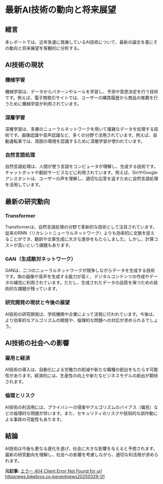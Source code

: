 # 最新AI技術の動向と将来展望

## 緒言

本レポートでは、近年急速に発展しているAI技術について、最新の論文を基にその動向と将来展望を客観的に分析する。

## AI技術の現状

### 機械学習
機械学習は、データからパターンやルールを学習し、予測や意思決定を行う技術です。例えば、電子商取引サイトでは、ユーザーの購買履歴から商品の推薦を行うために機械学習が利用されています。

### 深層学習
深層学習は、多層のニューラルネットワークを用いて複雑なデータを処理する技術です。画像認識や音声認識など、多くの分野で活用されています。例えば、自動運転車では、周囲の環境を認識するために深層学習が使われています。

### 自然言語処理
自然言語処理は、人間が使う言語をコンピュータが理解し、生成する技術です。チャットボットや翻訳サービスなどに利用されています。例えば、SiriやGoogleアシスタントは、ユーザーの声を理解し、適切な応答を返すために自然言語処理を活用しています。

## 最新の研究動向

### Transformer
Transformerは、自然言語処理の分野で革新的な技術として注目されています。従来のRNN（リカレントニューラルネットワーク）よりも効率的に文脈を捉えることができ、翻訳や文章生成に大きな進歩をもたらしました。しかし、計算コストが高いという課題もあります。

### GAN（生成敵対ネットワーク）
GANは、二つのニューラルネットワークが競争しながらデータを生成する技術です。偽の画像や音声を生成する能力が高く、デジタルコンテンツの作成やデータの補完に利用されています。ただし、生成されたデータの品質を保つための技術的な課題が残っています。

### 研究開発の現状と今後の展望
AI技術の研究開発は、学術機関や企業によって活発に行われています。今後は、より効率的なアルゴリズムの開発や、倫理的な問題への対応が求められるでしょう。

## AI技術の社会への影響

### 雇用と経済
AI技術の導入は、自動化による労働力の削減や新たな職種の創出をもたらす可能性があります。経済的には、生産性の向上や新たなビジネスモデルの創出が期待されます。

### 倫理とリスク
AI技術の利活用には、プライバシーの侵害やアルゴリズムのバイアス（偏見）などの倫理的な問題が伴います。また、セキュリティのリスクや技術的な誤作動による事故の可能性もあります。

## 結論

AI技術は今後も更なる進化を遂げ、社会に大きな影響を与えると予想されます。最新の研究動向を理解し、社会への影響を考慮しながら、適切な利活用が求められます。

**元記事:** [エラー 404 Client Error Not Found for url httpsnews.bikebros.co.jpeventnews20250329-01](https://news.bikebros.co.jp/event/news20250329-01)